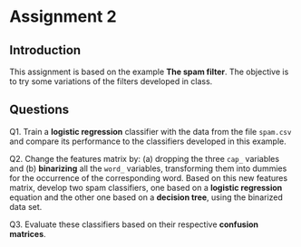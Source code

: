 # Assignment 2

## Introduction

This assignment is based on the example **The spam filter**. The objective is to try some variations of the filters developed in class.

## Questions

Q1. Train a **logistic regression** classifier with the data from the file `spam.csv` and compare its performance to the classifiers developed in this example.

Q2. Change the features matrix by: (a) dropping the three `cap_` variables and (b) **binarizing** all the `word_` variables, transforming them into dummies for the occurrence of the corresponding word. Based on this new features matrix, develop two spam classifiers, one based on a **logistic regression** equation and the other one based on a **decision tree**, using the binarized data set.

Q3. Evaluate these classifiers based on their respective **confusion matrices**.
